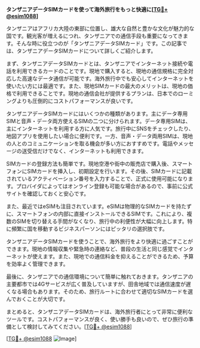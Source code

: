 **タンザニアデータSIMカードを使って海外旅行をもっと快適に[[TG💪+ @esim1088](https://t.me/s/esim1088)]**

タンザニアはアフリカ大陸の東部に位置し、雄大な自然と豊かな文化が魅力的な国です。観光客が増えるにつれ、タンザニアでの通信手段も重要になってきます。そんな時に役立つのが「タンザニアデータSIMカード」です。この記事では、タンザニアデータSIMカードについて詳しくご紹介します。

まず、タンザニアデータSIMカードとは、タンザニアでインターネット接続や電話を利用できるカードのことです。現地で購入すると、現地の通信規格に完全対応した高速なデータ通信が可能です。海外旅行中でも安心してインターネットを使いたい方には最適です。また、現地SIMカードの最大のメリットは、現地の価格で利用できることです。現地の通信会社が提供するプランは、日本でのローミングよりも圧倒的にコストパフォーマンスが良いです。

タンザニアデータSIMカードにはいくつかの種類があります。主にデータ専用SIMと音声・データ両方使えるSIMの二つに分けられます。データ専用SIMは、主にインターネットを利用する方に人気です。旅行中にSNSをチェックしたり、地図アプリを使用したい場合に便利です。一方、音声・データ両用SIMは、現地の人とのコミュニケーションを取る機会が多い方におすすめです。電話やメッセージの送受信だけでなく、インターネットも利用できます。

SIMカードの登録方法も簡単です。現地空港や街中の販売店で購入後、スマートフォンにSIMカードを挿入し、初期設定を行います。その後、SIMカードに記載されているアクティベーション番号を入力することで、正式に使用可能になります。プロバイダによってはオンライン登録も可能な場合があるので、事前に公式サイトを確認しておくと安心です。

また、最近ではeSIMも注目されています。eSIMは物理的なSIMカードを持たずに、スマートフォンの内部に直接インストールできるSIMです。これにより、複数のSIMを切り替える手間がなくなり、旅行中の利便性が大幅に向上します。特に頻繁に国を移動するビジネスパーソンにはピッタリの選択肢です。

タンザニアデータSIMカードを使うことで、海外旅行をより快適に過ごすことができます。現地の情報収集や緊急時の連絡など、普段の生活と同じ感覚でインターネットが使えます。また、現地での通信料金を抑えることができるため、予算を効率よく管理できます。

最後に、タンザニアでの通信環境について簡単に触れておきます。タンザニアの主要都市では4Gサービスが広く普及していますが、田舎地域では通信速度が遅くなる場合もあります。そのため、旅行ルートに合わせて適切なSIMカードを選んでおくことが大切です。

まとめると、タンザニアデータSIMカードは、海外旅行者にとって非常に便利なツールです。コストパフォーマンスが良く、使い勝手も良いので、ぜひ旅行の準備として検討してみてください。[[TG💪+ @esim1088](https://t.me/s/esim1088)]

[[TG💪+ @esim1088](https://t.me/s/esim1088) ![Image](https://i.postimg.cc/Y0z9fWf4/image.png)]